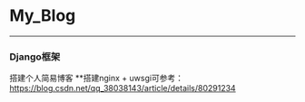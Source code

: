 # My_Blog
---
### Django框架
搭建个人简易博客
**搭建nginx + uwsgi可参考：
https://blog.csdn.net/qq_38038143/article/details/80291234
